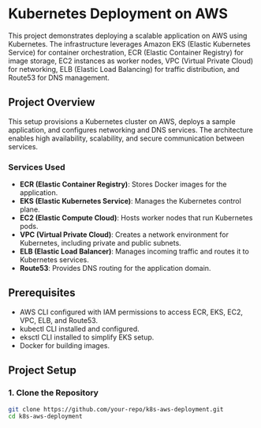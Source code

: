 # Kubernetes Deployment on AWS

This project demonstrates deploying a scalable application on AWS using Kubernetes. The infrastructure leverages Amazon EKS (Elastic Kubernetes Service) for container orchestration, ECR (Elastic Container Registry) for image storage, EC2 instances as worker nodes, VPC (Virtual Private Cloud) for networking, ELB (Elastic Load Balancing) for traffic distribution, and Route53 for DNS management.

## Project Overview

This setup provisions a Kubernetes cluster on AWS, deploys a sample application, and configures networking and DNS services. The architecture enables high availability, scalability, and secure communication between services.

### Services Used

- **ECR (Elastic Container Registry)**: Stores Docker images for the application.
- **EKS (Elastic Kubernetes Service)**: Manages the Kubernetes control plane.
- **EC2 (Elastic Compute Cloud)**: Hosts worker nodes that run Kubernetes pods.
- **VPC (Virtual Private Cloud)**: Creates a network environment for Kubernetes, including private and public subnets.
- **ELB (Elastic Load Balancer)**: Manages incoming traffic and routes it to Kubernetes services.
- **Route53**: Provides DNS routing for the application domain.

## Prerequisites

- AWS CLI configured with IAM permissions to access ECR, EKS, EC2, VPC, ELB, and Route53.
- kubectl CLI installed and configured.
- eksctl CLI installed to simplify EKS setup.
- Docker for building images.

## Project Setup

### 1. Clone the Repository

```bash
git clone https://github.com/your-repo/k8s-aws-deployment.git
cd k8s-aws-deployment
